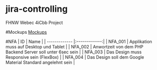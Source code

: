# jira-controlling
FHNW Webec 4iCbb Project

#Mockups
[Mockups](./mockups.pdf)

#NFA
| ID            | Name          |
| ------------- |:-------------:|
| NFA_001       | Applikation muss auf Desktop und Tablet |
| NFA_002       | Anwortzeit von dem PHP Backend Server soll unter 6sec sein |
| NFA_003       | Das Design muss Responsive sein (FlexBox) |
| NFA_004       | Das Design soll dem Google Material Standard angelehnt sein |
